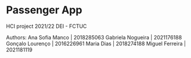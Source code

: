 # Passenger App
HCI project 2021/22
DEI - FCTUC

Authors:
Ana Sofia Manco | 2018285063
Gabriela Nogueira | 2021176188
Gonçalo Lourenço | 2016226961
Maria Dias | 2018274188
Miguel Ferreira | 2021181119
